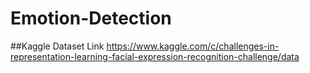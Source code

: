 # Emotion-Detection

##Kaggle Dataset Link
https://www.kaggle.com/c/challenges-in-representation-learning-facial-expression-recognition-challenge/data
